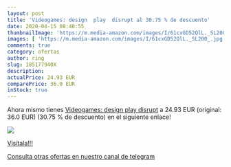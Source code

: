 ```yaml
---
layout: post
title: 'Videogames: design  play  disrupt al 30.75 % de descuento'
date: 2020-04-15 08:40:55
thumbnailImage: 'https://m.media-amazon.com/images/I/61cxGD52QlL._SL200_.jpg'
images: [ 'https://m.media-amazon.com/images/I/61cxGD52QlL._SL200_.jpg' ]
comments: true
category: ofertas
author: ring
slug: 185177940X
description:
actualPrice: 24.93 EUR
comparePrice: 36.0 EUR
inStock: true
---
```


Ahora mismo tienes [Videogames: design  play  disrupt](https://www.amazon.com/dp/185177940X/?tag=redken08-20) a 24.93 EUR (original: 36.0 EUR) (30.75 %  de descuento) en el siguiente enlace!

[![](https://m.media-amazon.com/images/I/61cxGD52QlL._SL200_.jpg)](https://www.amazon.com/dp/185177940X/?tag=redken08-20)

[Visítala!!!](https://www.amazon.com/dp/185177940X/?tag=redken08-20)

[Consulta otras ofertas en nuestro canal de telegram](https://t.me/s/ofertas25)
